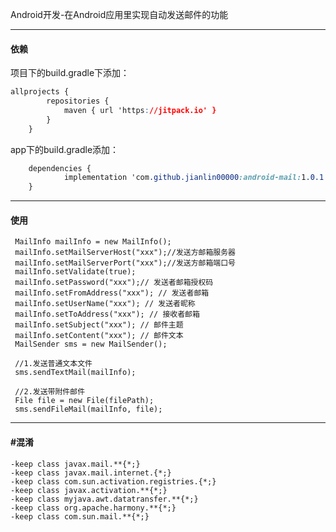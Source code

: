 
Android开发-在Android应用里实现自动发送邮件的功能

___

#### 依赖

项目下的build.gradle下添加：

```css
allprojects {
		repositories {
			maven { url 'https://jitpack.io' }
		}
	}
```

app下的build.gradle添加：

```css
	dependencies {
	        implementation 'com.github.jianlin00000:android-mail:1.0.1'
	}
```

------



#### 使用

```
 MailInfo mailInfo = new MailInfo();
 mailInfo.setMailServerHost("xxx");//发送方邮箱服务器
 mailInfo.setMailServerPort("xxx");//发送方邮箱端口号
 mailInfo.setValidate(true);
 mailInfo.setPassword("xxx");// 发送者邮箱授权码
 mailInfo.setFromAddress("xxx"); // 发送者邮箱
 mailInfo.setUserName("xxx"); // 发送者昵称
 mailInfo.setToAddress("xxx"); // 接收者邮箱
 mailInfo.setSubject("xxx"); // 邮件主题
 mailInfo.setContent("xxx"); // 邮件文本
 MailSender sms = new MailSender();
 
 //1.发送普通文本文件
 sms.sendTextMail(mailInfo);
 
 //2.发送带附件邮件
 File file = new File(filePath);
 sms.sendFileMail(mailInfo, file);
```





___



#### #混淆

```
-keep class javax.mail.**{*;}
-keep class javax.mail.internet.{*;}
-keep class com.sun.activation.registries.{*;}
-keep class javax.activation.**{*;}
-keep class myjava.awt.datatransfer.**{*;}
-keep class org.apache.harmony.**{*;}
-keep class com.sun.mail.**{*;}
```

